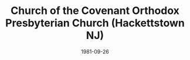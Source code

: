 ---
date: &id001 1981-09-26
end_date: null
location:
  address: 319 Blau Road
  city: Hackettstown
  state: NJ
minister:
- end: null
  name: Ronald Pearce
  start: 1981-09-26
  type: Pastor
- end: 2005-01-01
  name: Frederick Rice
  start: 2001-01-01
  type: Associate Pastor
- end: 2010-01-01
  name: Gregory Gentry
  start: 2008-01-01
  type: Associate Pastor
- end: null
  name: James J. Jordan
  start: 2016-01-01
  type: Associate Pastor
ministers:
- Ronald Pearce
- Frederick Rice
- Gregory Gentry
- James J. Jordan
name: Church of the Covenant Orthodox Presbyterian Church
names:
- end: null
  name: Church of the Covenant Orthodox Presbyterian Church
  start: 1981-09-26
origination_date: *id001
raw_data: "NEW JERSEY  Hackettstown\nChurch of the Covenant Orthodox Presbyterian\
  \ Church  (September 26, 1981\u2013 )\n319 Blau Road\nPastor: Ronald Pearce, 1981\u2013\
  \nAssoc. Pastors: Frederick Rice, 2001\u20135\nGregory Gentry, 2008\u201310\nJames\
  \ J. Jordan, 2016\u2013"
received_from: null
states:
- NJ
status:
  active: true
  end_date: null
  reason: null
  received_from: null
  withdrawal_to: null
title: Church of the Covenant Orthodox Presbyterian Church (Hackettstown NJ)
year_established:
- 1981

---